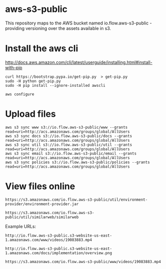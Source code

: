 # aws-s3-public

This repository maps to the AWS bucket named io.flow.aws-s3-public -
providing versioning over the assets available in s3.

# Install the aws cli

http://docs.aws.amazon.com/cli/latest/userguide/installing.html#install-with-pip

    curl https://bootstrap.pypa.io/get-pip.py  > get-pip.py
    sudo -H python get-pip.py
    sudo -H pip install --ignore-installed awscli

    aws configure

# Upload files

    aws s3 sync www s3://io.flow.aws-s3-public/www --grants read=uri=http://acs.amazonaws.com/groups/global/AllUsers
    aws s3 sync docs s3://io.flow.aws-s3-public/docs --grants read=uri=http://acs.amazonaws.com/groups/global/AllUsers
    aws s3 sync util s3://io.flow.aws-s3-public/util --grants read=uri=http://acs.amazonaws.com/groups/global/AllUsers
    aws s3 sync email s3://io.flow.aws-s3-public/email --grants read=uri=http://acs.amazonaws.com/groups/global/AllUsers
    aws s3 sync policies s3://io.flow.aws-s3-public/policies --grants read=uri=http://acs.amazonaws.com/groups/global/AllUsers

# View files online


    https://s3.amazonaws.com/io.flow.aws-s3-public/util/environment-provider/environment-provider.jar

    https://s3.amazonaws.com/io.flow.aws-s3-public/util/similarweb/similarweb

Example URLs:

    http://io.flow.aws-s3-public.s3-website-us-east-1.amazonaws.com/www/videos/19083883.mp4

    http://io.flow.aws-s3-public.s3-website-us-east-1.amazonaws.com/docs/implementation/overview.png

    https://s3.amazonaws.com/io.flow.aws-s3-public/www/videos/19083883.mp4
